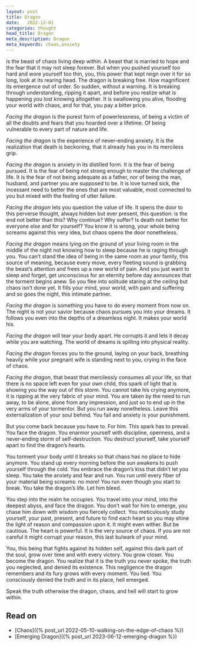 ```yaml
---
layout: post
title: Dragon
date:   2022-12-01
categories: thought
head_title: Dragon
meta_description: Dragon
meta_keywords: chaos,anxiety
---
```


is the beast of chaos living deep within. A beast that is married to hope and the fear that it may not sleep forever. But when you pushed yourself too hard and wore yourself too thin, you, this power that kept reign over it for so long, look at its rearing head. The dragon is breaking free. How magnificent its emergence out of order. So sudden, without a warning. It is breaking through understanding, ripping it apart, and before you realize what is happening you lost knowing altogether. It is swallowing you alive, flooding your world with chaos, and for that, you pay a bitter price.

*Facing the dragon* is the purest form of powerlessness, of being a victim of all the doubts and fears that you hoarded over a lifetime. Of being vulnerable to every part of nature and life.

*Facing the dragon* is the experience of never-ending anxiety. It is the realization that death is beckoning, that it already has you in its merciless grip.

*Facing the dragon* is anxiety in its distilled form. It is the fear of being pursued. It is the fear of being not strong enough to master the challenge of life. It is the fear of not being adequate as a father, nor of being the man, husband, and partner you are supposed to be. It is love turned sick, the incessant need to better the ones that are most valuable, most connected to you but mixed with the feeling of utter failure.

*Facing the dragon* lets you question the value of life. It opens the door to this perverse thought, always hidden but ever present, this question: is the end not better than this? Why continue? Why suffer? Is death not better for everyone else and for yourself? You know it is wrong, your whole being screams against this very idea, but chaos opens the door nonetheless.

*Facing the dragon* means lying on the ground of your living room in the middle of the night not knowing how to sleep because he is raging through you. You can’t stand the idea of being in the same room as your family, this source of meaning, because every move, every fleeting sound is grabbing the beast’s attention and frees up a new world of pain. And you just want to sleep and forget, get unconscious for an eternity before day announces that the torment begins anew. So you flee into solitude staring at the ceiling but chaos isn’t done yet. It fills your mind, your world, with pain and suffering and so goes the night, this intimate partner.

*Facing the dragon* is something you have to do every moment from now on. The night is not your savior because chaos pursues you into your dreams. It follows you even into the depths of a dreamless night. It makes your world his.

*Facing the dragon* will tear your body apart. He corrupts it and lets it decay while you are watching. The world of dreams is spilling into physical reality.

*Facing the dragon* forces you to the ground, laying on your back, breathing heavily while your pregnant wife is standing next to you, crying in the face of chaos.

*Facing the dragon*, that beast that mercilessly consumes all your life, so that there is no space left even for your own child, this spark of light that is showing you the way out of this storm. You cannot take his crying anymore, it is ripping at the very fabric of your mind. You are taken by the need to run away, to be alone, alone from any impression, and just so to end up in the very arms of your tormentor. But you run away nonetheless. Leave this externalization of your soul behind. You fail and anxiety is your punishment.

But you come back because you have to. For him. This spark has to prevail. You face the dragon. You enarmor yourself with discipline, openness, and a never-ending storm of self-destruction. You destruct yourself, take yourself apart to find the dragon’s hearts.

You torment your body until it breaks so that chaos has no place to hide anymore. You stand up every morning before the sun awakens to push yourself through the cold. You embrace the dragon’s kiss that didn’t let you sleep. You take the anxiety and fear and run. You run until every fiber of your material being screams: no more! You run even though you start to break. You take the dragon’s life. Let him bleed.

You step into the realm he occupies. You travel into your mind, into the deepest abyss, and face the dragon. You don’t wait for him to emerge, you chase him down with wisdom you fiercely collect. You meticulously study yourself, your past, present, and future to find each heart so you may shine the light of reason and compassion upon it. It might even wither. But be cautious. The heart is powerful. It is the very source of chaos. If you are not careful it might corrupt your reason, this last bulwark of your mind.

You, this being that fights against its hidden self, against this dark part of the soul, grow over time and with every victory. You grow closer. You become the dragon. You realize that it is the truth you never spoke, the truth you neglected, and denied its existence. This negligence the dragon remembers and its fury grows with every moment. You lied. You consciously denied the truth and in its place, hell emerged.

Speak the truth otherwise the dragon, chaos, and hell will start to grow within.

## Read on
* [Chaos]({% post_url 2022-05-10-walking-on-the-edge-of-chaos %})
* [Emerging Dragon]({% post_url 2023-06-12-emerging-dragon %})
